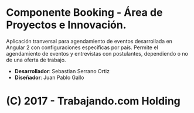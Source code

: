 # Componente Booking - Área de Proyectos e Innovación.

Aplicación tranversal para agendamiento de eventos desarrollada en Angular 2 con configuraciones específicas por país.
Permite el agendamiento de eventos y entrevistas con postulantes, dependiendo o no de una oferta de trabajo.

- <b>Desarrollador</b>: Sebastian Serrano Ortiz
- <b>Diseñador</b>: Juan Pablo Gallo

# (C) 2017 - Trabajando.com Holding